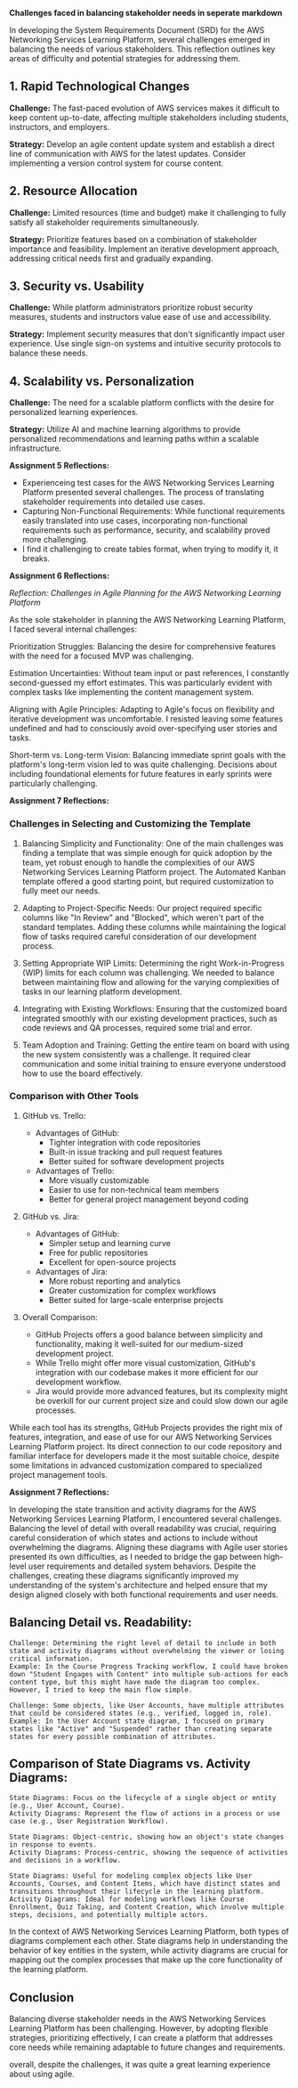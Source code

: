 **Challenges faced in balancing stakeholder needs in seperate markdown**

In developing the System Requirements Document (SRD) for the AWS Networking Services Learning Platform, several challenges emerged in balancing the needs of various stakeholders. This reflection outlines key areas of difficulty and potential strategies for addressing them.

## 1. Rapid Technological Changes

**Challenge:** The fast-paced evolution of AWS services makes it difficult to keep content up-to-date, affecting multiple stakeholders including students, instructors, and employers.

**Strategy:** Develop an agile content update system and establish a direct line of communication with AWS for the latest updates. Consider implementing a version control system for course content.

## 2. Resource Allocation

**Challenge:** Limited resources (time and budget) make it challenging to fully satisfy all stakeholder requirements simultaneously.

**Strategy:** Prioritize features based on a combination of stakeholder importance and feasibility. Implement an iterative development approach, addressing critical needs first and gradually expanding.

## 3. Security vs. Usability

**Challenge:** While platform administrators prioritize robust security measures, students and instructors value ease of use and accessibility.

**Strategy:** Implement security measures that don't significantly impact user experience. Use single sign-on systems and intuitive security protocols to balance these needs.

## 4. Scalability vs. Personalization

**Challenge:** The need for a scalable platform conflicts with the desire for personalized learning experiences.

**Strategy:** Utilize AI and machine learning algorithms to provide personalized recommendations and learning paths within a scalable infrastructure.


**Assignment 5 Reflections:**

- Experienceing test cases for the AWS Networking Services Learning Platform presented several challenges. The process of translating stakeholder requirements into detailed use cases. 
- Capturing Non-Functional Requirements: While functional requirements easily translated into use cases, incorporating non-functional requirements such as performance, security, and scalability proved more challenging. 
- I find it challenging to create tables format, when trying to modify it, it breaks. 


**Assignment 6 Reflections:**

*Reflection: Challenges in Agile Planning for the AWS Networking Learning Platform*

As the sole stakeholder in planning the AWS Networking Learning Platform, I faced several internal challenges:

Prioritization Struggles: Balancing the desire for comprehensive features with the need for a focused MVP was challenging. 

Estimation Uncertainties: Without team input or past references, I constantly second-guessed my effort estimates. This was particularly evident with complex tasks like implementing the content management system.

Aligning with Agile Principles: Adapting to Agile's focus on flexibility and iterative development was uncomfortable. I resisted leaving some features undefined and had to consciously avoid over-specifying user stories and tasks.

Short-term vs. Long-term Vision: Balancing immediate sprint goals with the platform's long-term vision led to was quite challenging. Decisions about including foundational elements for future features in early sprints were particularly challenging.

**Assignment 7 Reflections:**

### Challenges in Selecting and Customizing the Template

1. Balancing Simplicity and Functionality:
   One of the main challenges was finding a template that was simple enough for quick adoption by the team, yet robust enough to handle the complexities of our AWS Networking Services Learning Platform project. The Automated Kanban template offered a good starting point, but required customization to fully meet our needs.

2. Adapting to Project-Specific Needs:
   Our project required specific columns like "In Review" and "Blocked", which weren't part of the standard templates. Adding these columns while maintaining the logical flow of tasks required careful consideration of our development process.

3. Setting Appropriate WIP Limits:
   Determining the right Work-in-Progress (WIP) limits for each column was challenging. We needed to balance between maintaining flow and allowing for the varying complexities of tasks in our learning platform development.

4. Integrating with Existing Workflows:
   Ensuring that the customized board integrated smoothly with our existing development practices, such as code reviews and QA processes, required some trial and error.

5. Team Adoption and Training:
   Getting the entire team on board with using the new system consistently was a challenge. It required clear communication and some initial training to ensure everyone understood how to use the board effectively.

### Comparison with Other Tools

1. GitHub vs. Trello:
   - Advantages of GitHub:
     * Tighter integration with code repositories
     * Built-in issue tracking and pull request features
     * Better suited for software development projects
   - Advantages of Trello:
     * More visually customizable
     * Easier to use for non-technical team members
     * Better for general project management beyond coding

2. GitHub vs. Jira:
   - Advantages of GitHub:
     * Simpler setup and learning curve
     * Free for public repositories
     * Excellent for open-source projects
   - Advantages of Jira:
     * More robust reporting and analytics
     * Greater customization for complex workflows
     * Better suited for large-scale enterprise projects

3. Overall Comparison:
   - GitHub Projects offers a good balance between simplicity and functionality, making it well-suited for our medium-sized development project.
   - While Trello might offer more visual customization, GitHub's integration with our codebase makes it more efficient for our development workflow.
   - Jira would provide more advanced features, but its complexity might be overkill for our current project size and could slow down our agile processes.

While each tool has its strengths, GitHub Projects provides the right mix of features, integration, and ease of use for our AWS Networking Services Learning Platform project. Its direct connection to our code repository and familiar interface for developers made it the most suitable choice, despite some limitations in advanced customization compared to specialized project management tools.

**Assignment 7 Reflections:**

In developing the state transition and activity diagrams for the AWS Networking Services Learning Platform, I encountered several challenges. Balancing the level of detail with overall readability was crucial, requiring careful consideration of which states and actions to include without overwhelming the diagrams. Aligning these diagrams with Agile user stories presented its own difficulties, as I needed to bridge the gap between high-level user requirements and detailed system behaviors. Despite the challenges, creating these diagrams significantly improved my understanding of the system's architecture and helped ensure that my  design aligned closely with both functional requirements and user needs.

## Balancing Detail vs. Readability: ##

    Challenge: Determining the right level of detail to include in both state and activity diagrams without overwhelming the viewer or losing critical information.
    Example: In the Course Progress Tracking workflow, I could have broken down "Student Engages with Content" into multiple sub-actions for each content type, but this might have made the diagram too complex. However, I tried to keep the main flow simple.

    Challenge: Some objects, like User Accounts, have multiple attributes that could be considered states (e.g., verified, logged in, role).
    Example: In the User Account state diagram, I focused on primary states like "Active" and "Suspended" rather than creating separate states for every possible combination of attributes.

## Comparison of State Diagrams vs. Activity Diagrams: ##

    State Diagrams: Focus on the lifecycle of a single object or entity (e.g., User Account, Course).
    Activity Diagrams: Represent the flow of actions in a process or use case (e.g., User Registration Workflow).

    State Diagrams: Object-centric, showing how an object's state changes in response to events.
    Activity Diagrams: Process-centric, showing the sequence of activities and decisions in a workflow.

    State Diagrams: Useful for modeling complex objects like User Accounts, Courses, and Content Items, which have distinct states and transitions throughout their lifecycle in the learning platform.
    Activity Diagrams: Ideal for modeling workflows like Course Enrollment, Quiz Taking, and Content Creation, which involve multiple steps, decisions, and potentially multiple actors.

In the context of  AWS Networking Services Learning Platform, both types of diagrams complement each other. State diagrams help in understanding the behavior of key entities in the system, while activity diagrams are crucial for mapping out the complex processes that make up the core functionality of the learning platform. 

## Conclusion

Balancing diverse stakeholder needs in the AWS Networking Services Learning Platform has been challenging. However, by adopting flexible strategies, prioritizing effectively, I can create a platform that addresses core needs while remaining adaptable to future changes and requirements.

overall, despite the challenges, it was quite a great learning experience about using agile.
